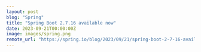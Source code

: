 ```yaml
---
layout: post
blog: "Spring"
title: "Spring Boot 2.7.16 available now"
date: 2023-09-21T00:00:00Z
image: images/spring.png
remote_url: "https://spring.io/blog/2023/09/21/spring-boot-2-7-16-available-now"
---
```

